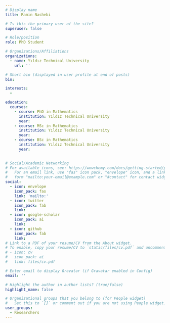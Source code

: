 ```yaml
---
# Display name
title: Ramin Nashebi

# Is this the primary user of the site?
superuser: false

# Role/position
role: PhD Student

# Organizations/Affiliations
organizations:
  - name: Yıldız Technical University
    url: ''

# Short bio (displayed in user profile at end of posts)
bio: 

interests:
  - 

education:
  courses:
    - course: PhD in Mathematics
      institution: Yıldız Technical University
      year: 
    - course: MSc in Mathematics
      institution: Yıldız Technical University
      year: 
    - course: BSc in Mathematics
      institution: Yıldız Technical University
      year: 
    

# Social/Academic Networking
# For available icons, see: https://wowchemy.com/docs/getting-started/page-builder/#icons
#   For an email link, use "fas" icon pack, "envelope" icon, and a link in the
#   form "mailto:your-email@example.com" or "#contact" for contact widget.
social:
  - icon: envelope
    icon_pack: fas
    link: 'mailto:'
  - icon: twitter
    icon_pack: fab
    link: 
  - icon: google-scholar
    icon_pack: ai
    link: 
  - icon: github
    icon_pack: fab
    link: 
# Link to a PDF of your resume/CV from the About widget.
# To enable, copy your resume/CV to `static/files/cv.pdf` and uncomment the lines below.
# - icon: cv
#   icon_pack: ai
#   link: files/cv.pdf

# Enter email to display Gravatar (if Gravatar enabled in Config)
email: ''

# Highlight the author in author lists? (true/false)
highlight_name: false

# Organizational groups that you belong to (for People widget)
#   Set this to `[]` or comment out if you are not using People widget.
user_groups:
  - Researchers
---
```



